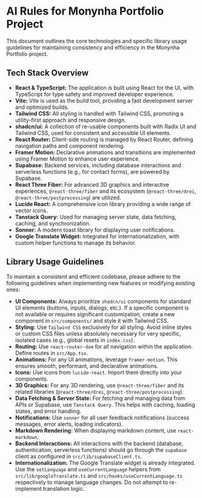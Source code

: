 # AI Rules for Monynha Portfolio Project

This document outlines the core technologies and specific library usage guidelines for maintaining consistency and efficiency in the Monynha Portfolio project.

## Tech Stack Overview

*   **React & TypeScript:** The application is built using React for the UI, with TypeScript for type safety and improved developer experience.
*   **Vite:** Vite is used as the build tool, providing a fast development server and optimized builds.
*   **Tailwind CSS:** All styling is handled with Tailwind CSS, promoting a utility-first approach and responsive design.
*   **shadcn/ui:** A collection of re-usable components built with Radix UI and Tailwind CSS, used for consistent and accessible UI elements.
*   **React Router:** Client-side routing is managed by React Router, defining navigation paths and component rendering.
*   **Framer Motion:** Declarative animations and transitions are implemented using Framer Motion to enhance user experience.
*   **Supabase:** Backend services, including database interactions and serverless functions (e.g., for contact forms), are powered by Supabase.
*   **React Three Fiber:** For advanced 3D graphics and interactive experiences, `@react-three/fiber` and its ecosystem (`@react-three/drei`, `@react-three/postprocessing`) are utilized.
*   **Lucide React:** A comprehensive icon library providing a wide range of vector icons.
*   **Tanstack Query:** Used for managing server state, data fetching, caching, and synchronization.
*   **Sonner:** A modern toast library for displaying user notifications.
*   **Google Translate Widget:** Integrated for internationalization, with custom helper functions to manage its behavior.

## Library Usage Guidelines

To maintain a consistent and efficient codebase, please adhere to the following guidelines when implementing new features or modifying existing ones:

*   **UI Components:** Always prioritize `shadcn/ui` components for standard UI elements (buttons, inputs, dialogs, etc.). If a specific component is not available or requires significant customization, create a new component in `src/components/` and style it with Tailwind CSS.
*   **Styling:** Use `Tailwind CSS` exclusively for all styling. Avoid inline styles or custom CSS files unless absolutely necessary for very specific, isolated cases (e.g., global resets in `index.css`).
*   **Routing:** Use `react-router-dom` for all navigation within the application. Define routes in `src/App.tsx`.
*   **Animations:** For any UI animations, leverage `framer-motion`. This ensures smooth, performant, and declarative animations.
*   **Icons:** Use icons from `lucide-react`. Import them directly into your components.
*   **3D Graphics:** For any 3D rendering, use `@react-three/fiber` and its related libraries (`@react-three/drei`, `@react-three/postprocessing`).
*   **Data Fetching & Server State:** For fetching and managing data from APIs or Supabase, use `Tanstack Query`. This helps with caching, loading states, and error handling.
*   **Notifications:** Use `sonner` for all user feedback notifications (success messages, error alerts, loading indicators).
*   **Markdown Rendering:** When displaying markdown content, use `react-markdown`.
*   **Backend Interactions:** All interactions with the backend (database, authentication, serverless functions) should go through the `supabase` client as configured in `src/lib/supabaseClient.ts`.
*   **Internationalization:** The Google Translate widget is already integrated. Use the `setLanguage` and `useCurrentLanguage` helpers from `src/lib/googleTranslate.ts` and `src/hooks/useCurrentLanguage.ts` respectively to manage language changes. Do not attempt to re-implement translation logic.